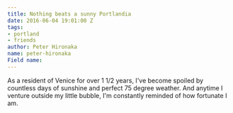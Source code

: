 ```yaml
---
title: Nothing beats a sunny Portlandia
date: 2016-06-04 19:01:00 Z
tags:
- portland
- friends
author: Peter Hironaka
name: peter-hironaka
Field name: 
---
```


As a resident of Venice for over 1 1/2 years, I've become spoiled by countless days of sunshine and perfect 75 degree weather. And anytime I venture outside my little bubble, I'm constantly reminded of how fortunate I am. 